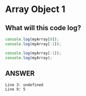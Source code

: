 # Array Object 1

## What will this code log?
```javascript
console.log(myArray[0]);
console.log(myArray[-1]);

console.log(myArray[-1]);
console.log(myArray);
```

## ANSWER
```
Line 3: undefined
Line 9: 5
```